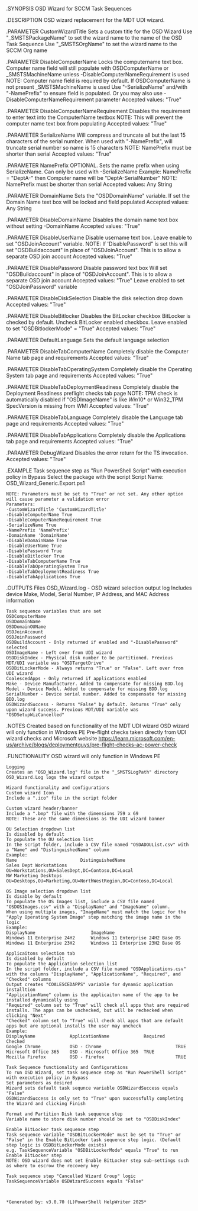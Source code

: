 ﻿.SYNOPSIS
	OSD Wizard for SCCM Task Sequences

.DESCRIPTION
	OSD wizard replacement for the MDT UDI wizard.

.PARAMETER CustomWizardTitle
	Sets a custom title for the OSD Wizard
	Use "_SMSTSPackageName" to set the wizard name to the name of the OSD Task Sequence
	Use "_SMSTSOrgName" to set the wizard name to the SCCM Org name

.PARAMETER DisableComputerName
	Locks the computername text box.
	Computer name field will still populate with OSDComputerName or _SMSTSMachineName unless -DisableComputerNameRequirement is used
	NOTE: Computer name field is required by default. If OSDComputerName is not present _SMSTSMachineName is used
	Use "-SerializeName" and/with "-NamePrefix" to ensure field is populated. Or you may also use -DisableComputerNameRequirement parameter
	Accepted values: "True"

.PARAMETER DisableComputerNameRequirement
	Disables the requirement to enter text into the ComputerName textbox
	NOTE: This will prevent the computer name text box from populating
	Accepted values: "True"

.PARAMETER SerializeName
	Will compress and truncate all but the last 15 characters of the serial number.
	When used with "-NamePrefix", will truncate serial number so name is 15 characters
	NOTE: NamePrefix must be shorter than serial
	Accepted values: "True"

.PARAMETER NamePrefix
	OPTIONAL. Sets the name prefix when using SerializeName. Can only be used with -SerializeName
	Example: NamePrefix = "DeptA-" then Computer name will be "DeptA-SerialNumber"
	NOTE: NamePrefix must be shorter than serial
	Accepted values: Any String

.PARAMETER DomainName
	Sets the "OSDDomainName" variable.
	If set the Domain Name text box will be locked and field populated
	Accepted values: Any String

.PARAMETER DisableDomainName
	Disables the domain name text box without setting -DomainName
	Accepted values: "True"

.PARAMETER DisableUserName
	Disable username text box.
	Leave enable to set "OSDJoinAccount" variable.
	NOTE: If 'DisablePassword" is set this will set "OSDBuildaccount" in place of "OSDJoinAccount". This is to allow a separate OSD join account
	Accepted values: "True"

.PARAMETER DisablePassword
	Disable password text box
	Will set "OSDBuildaccount" in place of "OSDJoinAccount". This is to allow a separate OSD join account
	Accepted values: "True"
	Leave enabled to set "OSDJoinPassword" variable

.PARAMETER DisableDiskSelection
	Disable the disk selection drop down
	Accepted values: "True"

.PARAMETER DisableBitlocker
	Disables the BitLocker checkbox
	BitLocker is checked by default.
	Uncheck BitLocker enabled checkbox.
	Leave enabled to set "OSDBitlockerMode" = "True"
	Accepted values: "True"

.PARAMETER DefaultLanguage
	Sets the default language selection

.PARAMETER DisableTabComputerName
	Completely disable the Computer Name tab page and requirements
	Accepted values: "True"

.PARAMETER DisableTabOperatingSystem
	Completely disable the Operating System tab page and requirements
	Accepted values: "True"

.PARAMETER DisableTabDeploymentReadiness
	Completely disable the Deployment Readiness preflight checks tab page
	NOTE: TPM check is automatically disabled if "OSDImageName" is like *Win*10* or Win32_TPM SpecVersion is missing from WMI
	Accepted values: "True"

.PARAMETER DisableTabLanguage
	Completely disable the Language tab page and requirements
	Accepted values: "True"

.PARAMETER DisableTabApplications
	Completely disable the Applications tab page and requirements
	Accepted values: "True"

.PARAMETER DebugWizard
	Disables the error return for the TS invocation.
	Accepted values: "True"

.EXAMPLE
	Task sequence step as "Run PowerShell Script" with execution policy in Bypass
	Select the package with the script
	Script Name: OSD_Wizard_Generic.Export.ps1
	
	NOTE: Parameters must be set to "True" or not set. Any other option will cause parameter a validation error
	Parameters:
	-CustomWizardTitle 'CustomWizardTitle'
	-DisableComputerName True
	-DisableComputerNameRequirement True
	-SerializeName True
	-NamePrefix 'NamePrefix'
	-DomainName 'DomainName'
	-DisableDomainName True
	-DisableUserName True
	-DisablePassword True
	-DisableBitlocker True
	-DisableTabComputerName True
	-DisableTabOperatingSystem True
	-DisableTabDeploymentReadiness True
	-DisableTabApplications True

.OUTPUTS
	Files
	OSD_Wizard.log - OSD wizard selection output log
	Includes device Make, Model, Serial Number, IP Address, and MAC Address information
	
	Task sequence variables that are set
	OSDComputerName
	OSDDomainName
	OSDDomainOUName
	OSDJoinAccount
	OSDJoinPassword
	OSDBuildAccount - Only returned if enabled and "-DisablePassword" selected
	OSDImageName - Left over from UDI wizard
	OSDDiskIndex - Physical disk number to be partitioned. Previous MDT/UDI variable was "OSDTargetDrive"
	OSDBitLockerMode - Always returns "True" or "False". Left over from UDI wizard
	CoalescedApps - Only returned if applications enabled
	Make - Device Manufacturer. Added to compensate for missing BDD.log
	Model - Device Model. Added to compensate for missing BDD.log
	SerialNumber - Device serial number. Added to compensate for missing BDD.log
	OSDWizardSuccess - Returns "False" by default. Returns "True" only upon wizard success. Previous MDT/UDI variable was "OSDSetupWizCancelled"

.NOTES
	Created  based on functionality of the MDT UDI wizard
	OSD wizard will only function in Windows PE
	Pre-flight checks taken directly from UDI wizard checks and Microsoft website
	https://learn.microsoft.com/en-us/archive/blogs/deploymentguys/pre-flight-checks-ac-power-check

.FUNCTIONALITY
	OSD wizard will only function in Windows PE
	
	Logging
	Creates an "OSD_Wizard.log" file in the "_SMSTSLogPath" directory
	OSD_Wizard.Log logs the wizard output
	
	Wizard functionality and configurations
	Custom wizard Icon
	Include a ".ico" file in the script folder
	
	Custom wizard header/banner
	Include a ".bmp" file with the dimensions 759 x 69
	NOTE: These are the same dimensions as the UDI wizard banner
	
	OU Selection dropdown list
	Is disabled by default
	To populate the OU selection list
	In the script folder, include a CSV file named "OSDADOUList.csv" with a "Name" and "DistinguishedName" column
	Example:
	Name						DistinguishedName
	Sales Dept Workstations		OU=Workstations,OU=SalesDept,DC=Contoso,DC=Local
	NW Marketing Desktops		OU=Desktops,OU=Marketing,OU=NorthWestRegion,DC=Contoso,DC=Local
	
	OS Image selection dropdown list
	Is disable by default
	To populate the OS Images list, include a CSV file named "OSDOSImages.csv" with a "DisplayName" and "ImageName" column.
	When using multiple images, "ImageName" must match the logic for the "Apply Operating System Image" step matching the image name in the logic
	Example:
	DisplayName						ImageName
	Windows 11 Enterprise 24H2		Windows 11 Enterprise 24H2 Base OS
	Windows 11 Enterprise 23H2		Windows 11 Enterprise 23H2 Base OS
	
	Applicaitons selection tab
	Is disabled by default
	To populate the Application selection list
	In the script folder, include a CSV file named "OSDApplications.csv" with the columns "DisplayName", "ApplicationName", "Required", and "Checked" columns
	Output creates "COALESCEDAPPS" variable for dynamic application installtion
	"ApplicationName" column is the applicaiton name of the app to be installed dynamically using
	"Required" column set to "True" will check all apps that are required installs. The apps can be unchecked, but will be rechecked when clicking "Next"
	"Checked" column set to "True" will check all apps that are default apps but are optional installs the user may uncheck
	Example:
	DisplayName				ApplicationName				Required	Checked
	Google Chrome			OSD - Chrome							TRUE
	Microsoft Office 365	OSD - Microsoft Office 365	TRUE
	Mozilla Firefox			OSD - Firefox							TRUE
	
	Task Sequence functionality and Configurations
	To run OSD Wizard, set task sequence step as "Run PowerShell Script" with execution policy in Bypass
	Set parameters as desired
	Wizard sets default task sequnce variable OSDWizardSuccess equals "False"
	OSDWizardSuccess is only set to "True" upon successfully completing the Wizard and clicking Finish
	
	Format and Partition Disk task sequence step
	Variable name to store disk number should be set to "OSDDiskIndex"
	
	Enable BitLocker task sequence step
	Task sequence variable "OSDBitLockerMode" must be set to "True" or "False" in the Enable BitLocker task sequence step logic. (Default step logic is OSDBitLockerMode exists)
	e.g. TaskSequenceVariable "OSDBitLockerMode" equals "True" to run Enable BitLocker step
	NOTE: OSD wizard does not set Enable BitLocker step sub-settings such as where to escrow the recovery key
	
	Task sequence step "Cancelled Wizard Group" logic
	TaskSequenceVariable OSDWizardSuccess equals "False"
```


*Generated by: v3.0.70 (L)PowerShell HelpWriter 2025*
